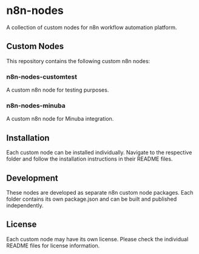 # n8n-nodes

A collection of custom nodes for n8n workflow automation platform.

## Custom Nodes

This repository contains the following custom n8n nodes:

### n8n-nodes-customtest
A custom n8n node for testing purposes.

### n8n-nodes-minuba
A custom n8n node for Minuba integration.

## Installation

Each custom node can be installed individually. Navigate to the respective folder and follow the installation instructions in their README files.

## Development

These nodes are developed as separate n8n custom node packages. Each folder contains its own package.json and can be built and published independently.

## License

Each custom node may have its own license. Please check the individual README files for license information. 